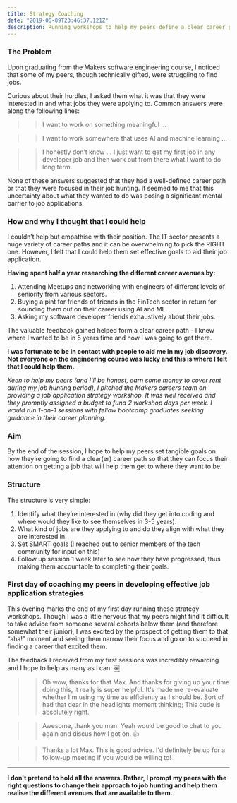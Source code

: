 ```yaml
---
title: Strategy Coaching
date: "2019-06-09T23:46:37.121Z"
description: Running workshops to help my peers define a clear career path, thereby making them more effective at job applications.
---
```


### The Problem

Upon graduating from the Makers software engineering course, I noticed that some of my peers, though technically gifted, were struggling to find jobs.

Curious about their hurdles, I asked them what it was that they were interested in and what jobs they were applying to. Common answers were along the following lines:

>> I want to work on something meaningful ...

>> I want to work somewhere that uses AI and machine learning ...

>> I honestly don’t know ... I just want to get my first job in any developer job and then work out from there what I want to do long term.

None of these answers suggested that they had a well-defined career path or that they were focused in their job hunting. It seemed to me that this uncertainty about what they wanted to do was posing a significant mental barrier to job applications. 

### How and why I thought that I could help

I couldn’t help but empathise with their position. The IT sector presents a huge variety of career paths and it can be overwhelming to pick the RIGHT one. However, I felt that I could help them set effective goals to aid their job application.

**Having spent half a year researching the different career avenues by:**
1. Attending Meetups and networking with engineers of different levels of seniority from various sectors.
2. Buying a pint for friends of friends in the FinTech sector in return for sounding them out on their career using AI and ML. 
3. Asking my software developer friends exhaustively about their jobs. 

The valuable feedback gained helped form a clear career path - I knew where I wanted to be in 5 years time and how I was going to get there. 

**I was fortunate to be in contact with people to aid me in my job discovery. Not everyone on the engineering course was lucky and this is where I felt that I could help them.**

*Keen to help my peers (and I’ll be honest, earn some money to cover rent during my job hunting period), I pitched the Makers careers team on providing a job application strategy workshop. It was well received and they promptly assigned a budget to fund 2 workshop days per week. I would run 1-on-1 sessions with fellow bootcamp graduates seeking guidance in their career planning.*

### Aim 

By the end of the session, I hope to help my peers set tangible goals on how they’re going to find a clear(er) career path so that they can focus their attention on getting a job that will help them get to where they want to be. 

### Structure

The structure is very simple: 

1. Identify what they’re interested in (why did they get into coding and where would they like to see themselves in 3-5 years).
2. What kind of jobs are they applying to and do they align with what they are interested in.
3. Set SMART goals (I reached out to senior members of the tech community for input on this)
4. Follow up session 1 week later to see how they have progressed, thus making them accountable to completing their goals. 

### First day of coaching my peers in developing effective job application strategies

This evening marks the end of my first day running these strategy workshops. Though I was a little nervous that my peers might find it difficult to take advice from someone several cohorts below them (and therefore somewhat their junior), I was excited by the prospect of getting them to that “aha!” moment and seeing them narrow their focus and go on to succeed in finding a career that excited them. 

The feedback I received from my first sessions was incredibly rewarding and I hope to help as many as I can:
￼
>> Oh wow, thanks for that Max. And thanks for giving up your time doing this, it really is super helpful. It's made me re-evaluate whether I'm using my time as efficiently as I should be. Sort of had that dear in the headlights moment thinking; This dude is absolutely right.

>> Awesome, thank you man. Yeah would be good to chat to you again and discus how I got on. 👍

>> Thanks a lot Max. This is good advice. I'd definitely be up for a follow-up meeting if you would be willing to!

------

**I don't pretend to hold all the answers. Rather, I prompt my peers with the right questions to change their approach to job hunting and help them realise the different avenues that are available to them.**





